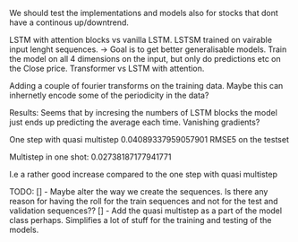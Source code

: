 

We should test the implementations and models also for stocks that dont have a continous up/downtrend.


LSTM with attention blocks vs vanilla LSTM.
LSTSM trained on vairable input lenght sequences. -> Goal is to get better generalisable models.
Train the model on all 4 dimensions on the input, but only do predictions etc on the Close price.
Transformer vs LSTM with attention.

Adding a couple of fourier transforms on the training data. Maybe this can inhernetly encode some of the periodicity in the data?



Results:
Seems that by incresing the numbers of LSTM blocks the model just ends up predicting the average each time. Vanishing gradients?

One step with quasi multistep
0.04089337959057901 RMSE5 on the testset

Multistep in one shot:
0.02738187177941771

I.e a rather good increase compared to the one step with quasi multistep



TODO:
[] - Maybe alter the way we create the sequences. Is there any reason for having the roll for the train sequences and not for the test and validation sequences??
[] - Add the quasi multistep as a part of the model class perhaps. Simplifies a lot of stuff for the training and testing of the models.
